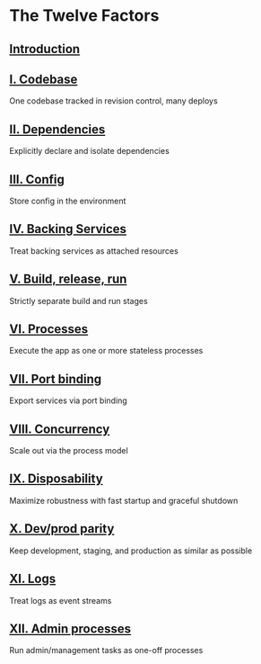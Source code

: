 The Twelve Factors
==================

## [Introduction](intro.md)

## [I. Codebase](codebase.md)
One codebase tracked in revision control, many deploys

## [II. Dependencies](dependencies.md)
Explicitly declare and isolate dependencies

## [III. Config](config.md)
Store config in the environment

## [IV. Backing Services](backing-services.md)
Treat backing services as attached resources

## [V. Build, release, run](build-release-run.md)
Strictly separate build and run stages

## [VI. Processes](processes.md)
Execute the app as one or more stateless processes

## [VII. Port binding](port-binding.md)
Export services via port binding

## [VIII. Concurrency](concurrency.md)
Scale out via the process model

## [IX. Disposability](disposability.md)
Maximize robustness with fast startup and graceful shutdown

## [X. Dev/prod parity](dev-prod-parity.md)
Keep development, staging, and production as similar as possible

## [XI. Logs](logs.md)
Treat logs as event streams

## [XII. Admin processes](admin-processes.md)
Run admin/management tasks as one-off processes
